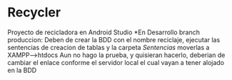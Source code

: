 # Recycler
Proyecto de recicladora en Android Studio 
 *En Desarrollo
branch produccion:
Deben de crear la BDD con el nombre reciclaje, ejecutar las sentencias de creacion de tablas y la carpeta *Sentencias* moverlas a XAMPP-->htdocs
Aun no hago la prueba, y quisieran hacerlo, deberian de cambiar el enlace conforme el servidor local el cual vayan a tener alojado en la BDD
